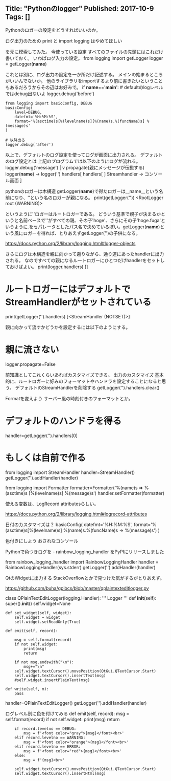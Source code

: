 Title: "Pythonのlogger"
Published: 2017-10-9
Tags: []
---

Pythonのロガーの設定をどうすればいいのか。


ログ出力のための print と import logging はやめてほしい

を元に模索してみた。
今使っている設定
すべてのファイルの先頭にはこれだけ書いておく。
いわばログ入力の設定。
from logging import getLogger
logger = getLogger(__name__)

これとは別に、ログ出力の設定を一か所だけ記述する。
メインの始まるところがいいんでないか。
他のライブラリをimportするより前に書きたいということもあるだろうからその辺はお好みで。
if __name__=='__main__':
    # defaultのlogレベルではdebug出ないよ
    logger.debug('before')

    from logging import basicConfig, DEBUG
    basicConfig(
        level=DEBUG,
        datefmt='%H:%M:%S',
        format='%(asctime)s[%(levelname)s][%(name)s.%(funcName)s] %(message)s'
    )

    # 以降出る
    logger.debug('after')

以上で、デフォルトのログ設定を使ってログが画面に出力される。
デフォルトのログ設定とは
上記のプログラムでは以下のようにログが流れる。
logger.debug('message')
  |
  v            propagate(親にメッセージが伝搬する)
logger(__name__) -> logger('')
  handlers[           handlers[
  ]                     Streamhandler -> コンソール画面
                      ]

pythonのロガーは木構造
getLogger(__name__)で得たロガーは__name__という名前になり、''という名のロガーが親になる。
print(getLogger(''))
<RootLogger root (WARNING)>

というように''ロガーはルートロガーである。
どういう基準で親子が決まるかというと名前ベースで''がすべての親、その子'hoge'、さらにその子'hoge.fuga'というように.をセパレータとしたパス名で決めているぽい。getLogger(__name__)という風にロガーを得れば、とりあえずgetLogger('')の子供になる。

https://docs.python.org/2/library/logging.html#logger-objects

さらにログは木構造を親に向かって遡りながら、通り道にあったhandlerに出力される。
なのですべての親になるルートロガーにひとつだけhandlerをセットしておけばよい。
print(logger.handlers)
[]

# ルートロガーにはデフォルトでStreamHandlerがセットされている
print(getLogger('').handlers)
[<StreamHandler <stderr> (NOTSET)>]

親に向かって流すかどうかを設定するには以下のようにする。
# 親に流さない
logger.propagate=False

前知識としてこれくらいあればカスタマイズできる。
出力のカスタマイズ
基本的に、ルートロガーに好みのフォーマットやハンドラを設定することになると思う。
デフォルトのStreamHandlerを削除する
getLogger('').handlers.clear()

Formatを変えよう
サーバー風の時刻付きのフォーマットとか。
# デフォルトのハンドラを得る
handler=getLogger('').handlers[0]

# もしくは自前で作る
from logging import StreamHandler
handler=StreamHandler()
getLogger('').addHandler(handler)

from logging import Formatter
formatter=Formatter('%(name)s => %(asctime)s [%(levelname)s] %(message)s')
handler.setFormatter(formatter)

使える変数は、LogRecord attributesらしい。

https://docs.python.org/2/library/logging.html#logrecord-attributes

日付のカスタマイズは？
basicConfig(
       datefmt='%H:%M:%S',
       format='%(asctime)s[%(levelname)s] %(name)s.%(funcName)s => %(message)s')
       )

色付きにしよう
おされなコンソール

Pythonで色つきログを - rainbow_logging_handler をPyPIにリリースしました


from rainbow_logging_handler import RainbowLoggingHandler
handler = RainbowLoggingHandler(sys.stderr)
getLogger('').addHandler(handler)

QtのWidgetに出力する
StackOverflowとかで見つけた気がするがとりあえず。

https://github.com/buha/gpibcs/blob/master/qplaintexteditlogger.py

class QPlainTextEditLogger(logging.Handler):
    '''
    Logger
    '''
    def __init__(self):
        super().__init__()
        self.widget=None

    def set_widget(self, widget):
        self.widget = widget
        self.widget.setReadOnly(True)

    def emit(self, record):

        msg = self.format(record)
        if not self.widget:
            print(msg)
            return

        if not msg.endswith("\n"):
            msg+="\n"
        self.widget.textCursor().movePosition(QtGui.QTextCursor.Start)
        self.widget.textCursor().insertText(msg)
        #self.widget.insertPlainText(msg)

    def write(self, m):
        pass

handler=QPlainTextEditLogger()
getLogger('').addHandler(handler)

ログレベル別に色を付けてみる
    def emit(self, record):
        msg = self.format(record)
        if not self.widget:
            print(msg)
            return

        if record.levelno == DEBUG:
            msg = f'<font color="gray">{msg}</font><br>'
        elif record.levelno == WARNING:
            msg = f'<font color="orange">{msg}</font><br>'
        elif record.levelno == ERROR:
            msg = f'<font color="red">{msg}</font><br>'
        else:
            msg = f'{msg}<br>'

        self.widget.textCursor().movePosition(QtGui.QTextCursor.Start)
        self.widget.textCursor().insertHtml(msg)

